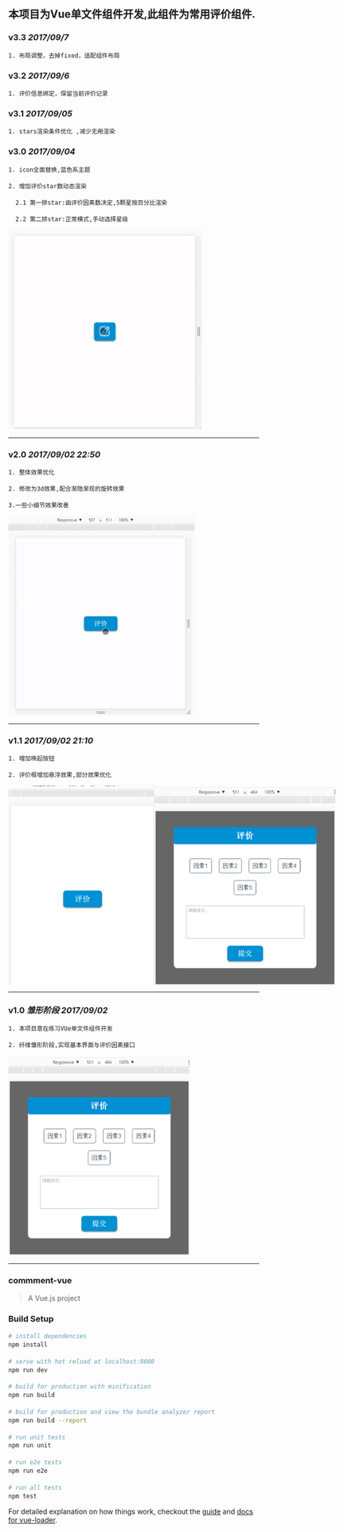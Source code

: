 ## 本项目为Vue单文件组件开发,此组件为常用评价组件.

### v3.3 *2017/09/7*
```
1. 布局调整，去掉fixed，适配组件布局
```

### v3.2 *2017/09/6*
```
1. 评价信息绑定，保留当前评价记录
```
### v3.1 *2017/09/05*
```
1. stars渲染条件优化 ,减少无用渲染
```
### v3.0 *2017/09/04*
```
1. icon全面替换,蓝色系主题

2. 增加评价star数动态渲染

  2.1 第一排star:由评价因素数决定,5颗星按百分比渲染
  
  2.2 第二排star:正常模式,手动选择星级
```
<img src="src/img/v3.0-1.gif" height="400px">

---

### v2.0 *2017/09/02 22:50*
```
1. 整体效果优化

2. 修改为3d效果,配合渐隐渐现的旋转效果

3.一些小细节效果改善
```
<img src="src/img/v2.0-1.gif" height="400px">

---

### v1.1 *2017/09/02 21:10*
```
1. 增加唤起按钮

2. 评价框增加悬浮效果,部分效果优化
```
<div style="display:flex">
<img src="src/img/v1.1-1.png" height="400px">
<img src="src/img/v1.1-2.png" height="400px">
</div>

---

### v1.0 *雏形阶段 2017/09/02*

```
1. 本项目意在练习VUe单文件组件开发

2. 纤维雏形阶段,实现基本界面与评价因素接口
```
<img src="src/img/v1.1-2.png" height="400px">

---

### commment-vue

> A Vue.js project

### Build Setup

``` bash
# install dependencies
npm install

# serve with hot reload at localhost:8080
npm run dev

# build for production with minification
npm run build

# build for production and view the bundle analyzer report
npm run build --report

# run unit tests
npm run unit

# run e2e tests
npm run e2e

# run all tests
npm test
```

For detailed explanation on how things work, checkout the [guide](http://vuejs-templates.github.io/webpack/) and [docs for vue-loader](http://vuejs.github.io/vue-loader).
